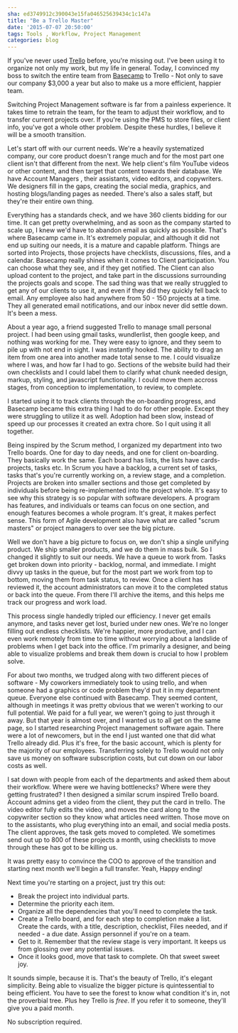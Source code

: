 ```yaml
---
sha: ed3749912c390043e15fa046525639434c1c147a
title: "Be a Trello Master"
date: '2015-07-07 20:50:00'
tags: Tools , Workflow, Project Management
categories: blog
---
```

If you've never used [Trello](http://trello.com) before, you're missing out. I've been using it to organize not only my work, but my life in general. Today, I convinced my boss to switch the entire team from [Basecamp](https://basecamp.com) to Trello - Not only to save our company $3,000 a year but also to make us a more efficient, happier team. 

Switching Project Management software is far from a painless experience. It takes time to retrain the team, for the team to adjust their workflow, and to transfer current projects over. If you're using the PMS to store files, or client info, you've got a whole other problem. Despite these hurdles, I believe it will be a smooth transition. 

Let's start off with our current needs. We're a heavily systematized company, our core product doesn't range much and for the most part one client isn't that different from the next. We help client's film YouTube videos or other content, and then target that content towards their database. We have Account Managers , their assistants, video editors, and copywriters. We designers fill in the gaps, creating the social media, graphics, and hosting blogs/landing pages as needed. There's also a sales staff, but they're their entire own thing.  

Everything has a standards check, and we have 360 clients bidding for our time. It can get pretty overwhelming, and as soon as the company started to scale up, I knew we'd have to abandon email as quickly as possible. That's where Basecamp came in. It's extremely popular, and although it did not end up suiting our needs, it is a mature and capable platform. Things are sorted into Projects, those projects have checklists, discussions, files, and a calendar. Basecamp really shines when it comes to Client participation. You can choose what they see, and if they get notified. The Client can also upload content to the project, and take part in the discussions surrounding the projects goals and scope. The sad thing was that we really struggled to get any of our clients to use it, and even if they did they quickly fell back to email. Any employee also had anywhere from 50 - 150 projects at a time. They all generated email notifications, and our inbox never did settle down.  It's been a mess. 

About a year ago, a friend suggested Trello to manage small personal project. I had been using gmail tasks, wundlerlist, then google keep, and nothing was working for me. They were easy to ignore, and they seem to pile up with not end in sight.  I was instantly hooked. The ability to drag an item from one area into another made total sense to me. I could visualize where I was, and how far I had to go. Sections of the website build had their own checklists and I could label them to clarify what chunk needed design, markup, styling, and javascript functionality. I could move them accross stages, from conception to implementation, to review, to complete.

I started using it to track clients through the on-boarding progress, and Basecamp became this extra thing I had to do for other people. Except they were struggling to  utilize it as well. Adoption had been slow, instead of speed up our processes it created an extra chore. So I quit using it all together.

Being inspired by the Scrum method, I organized my department into two Trello boards. One for day to day needs, and one for client on-boarding. They basically work the same. Each board has lists, the lists have cards- projects, tasks etc. In Scrum you have a backlog, a current set of tasks, tasks that's you're currently working on, a review stage, and a completion. Projects are broken into smaller sections and those get completed by individuals before being re-implemented into the project whole. It's easy to see why this strategy is so popular with software developers. A program has features, and individuals or teams can focus on one section, and enough features becomes a whole program. It's great, it makes perfect sense. This form of Agile development also have what are called "scrum masters" or project managers to over see the big picture. 

Well we don't have a big picture to focus on, we don't ship a single unifying product. We ship smaller products, and we do them in mass bulk. So I changed it slightly to suit our needs. We have a queue to work from. Tasks get broken down into priority - backlog, normal, and immediate. I might divvy up tasks in the queue, but for the most part we work from top to bottom, moving them from task status, to review. Once a client has reviewed it, the account administrators can move it to the completed status or back into the queue. From there I'll archive the items, and this helps me track our progress and work load. 

This process single handedly tripled our efficiency. I never get emails anymore, and tasks never get lost, buried under new ones. We're no  longer filling out endless checklists. We're happier, more productive, and I can even work remotely from time to time without worrying about a landslide of problems when I get back into the office.  I'm primarily a designer, and being able to visualize problems and break them down is crucial to how I problem solve. 

For about two months, we trudged along with two different pieces of software - My coworkers immediately took to using trello, and when someone had a graphics or code problem they'd put it in my department queue. Everyone else continued with Basecamp. They seemed content, although in meetings it was pretty obvious that we weren't working to our full potential. We paid for a full year, we weren't going to just through it away. But that year is almost over, and I wanted us to all get on the same page, so I started researching Project management software again. There were a lot of newcomers, but in the end I just wanted one that did what Trello already did. Plus it's free, for the basic account, which is plenty for the majority of our employees. Transferring solely to Trello  would not only save us money on software subscription costs, but cut down on our labor costs as well. 

I sat down with people from each of the departments and asked them about their workflow. Where were we having bottlenecks? Where were they getting frustrated?  I then designed a similar scrum inspired Trello board. Account admins get a video from the client, they put the card in trello. The video editor fully edits the video, and moves the card along to the copywriter section so they know what articles need written. Those move on to the assistants, who plug everything into an email, and social media posts. The client approves, the task gets moved to completed. We sometimes send out up to 800 of these projects a month, using checklists to move through these has got to be killing us. 

It was pretty easy to convince the COO to approve of the transition and starting next month we'll begin a full transfer. Yeah, Happy ending!

Next time you're starting on a project, just try this out: 

- Break the project into individual parts. 
- Determine the priority each item.
- Organize all the dependencies that you'll need to complete the task.
- Create a Trello board, and for each step to completion make a list. Create the cards, with a title, description, checklist, Files needed, and if needed - a due date. Assign personnel if you're on a team.
- Get to it. Remember that the review stage is very important. It keeps us from glossing over any potential issues. 
- Once it looks good, move that task to complete. Oh that sweet sweet joy.

It sounds simple, because it is. That's the beauty of Trello, it's elegant simplicity. Being able to visualize the bigger picture is quintessential to being efficient. You have to see the forest to know what condition it's in, not the proverbial tree. Plus hey Trello is *free*. If you refer it to someone, they'll give you a paid month. 

No subscription required. 
